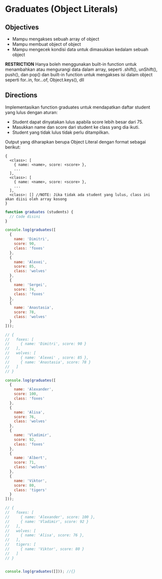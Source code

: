 # Graduates (Object Literals)

## Objectives
- Mampu mengakses sebuah array of object
- Mampu membuat object of object
- Mampu mengecek kondisi data untuk dimasukkan kedalam sebuah object

**RESTRICTION**
Hanya boleh menggunakan built-in function untuk menambahkan atau mengurangi data dalam array, seperti .shift(), unShift(), push(), dan pop() dan built-in function untuk mengakses isi dalam object seperti for..in, for...of, Object.keys(), dll

## Directions

Implementasikan function graduates untuk mendapatkan daftar student yang lulus dengan aturan:

- Student dapat dinyatakan lulus apabila score lebih besar dari 75.
- Masukkan name dan score dari student ke class yang dia ikuti.
- Student yang tidak lulus tidak perlu ditampilkan.
  
Output yang diharapkan berupa Object Literal dengan format sebagai berikut:
```
{
  <class>: [
    { name: <name>, score: <score> },
    ...
  ],
  <class>: [
    { name: <name>, score: <score> },
    ...
  ],
  <class>: [] //NOTE: Jika tidak ada student yang lulus, class ini akan diisi oleh array kosong
}
```

```JavaScript
function graduates (students) {
  // Code disini
}

console.log(graduates([
  {
    name: 'Dimitri',
    score: 90,
    class: 'foxes'
  },
  {
    name: 'Alexei',
    score: 85,
    class: 'wolves'
  },
  {
    name: 'Sergei',
    score: 74,
    class: 'foxes'
  },
  {
    name: 'Anastasia',
    score: 78,
    class: 'wolves'
  }
]));

// {
//   foxes: [
//     { name: 'Dimitri', score: 90 }
//   ],
//   wolves: [
//     { name: 'Alexei' , score: 85 },
//     { name: 'Anastasia', score: 78 }
//   ]
// }

console.log(graduates([
  {
    name: 'Alexander',
    score: 100,
    class: 'foxes'
  },
  {
    name: 'Alisa',
    score: 76,
    class: 'wolves'
  },
  {
    name: 'Vladimir',
    score: 92,
    class: 'foxes'
  },
  {
    name: 'Albert',
    score: 71,
    class: 'wolves'
  },
  {
    name: 'Viktor',
    score: 80,
    class: 'tigers'
  }
]));

// {
//   foxes: [
//     { name: 'Alexander', score: 100 },
//     { name: 'Vladimir', score: 92 }
//   ],
//   wolves: [
//     { name: 'Alisa', score: 76 },
//   ],
//   tigers: [
//     { name: 'Viktor', score: 80 }
//   ]
// }


console.log(graduates([])); //{}

```